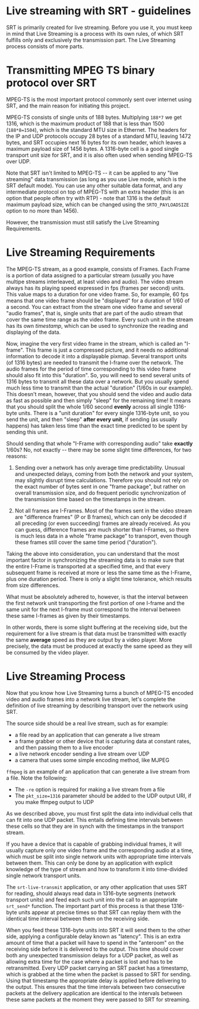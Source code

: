 
Live streaming with SRT - guidelines
====================================

SRT is primarily created for live streaming. Before you use it, you must keep in mind that Live Streaming is a process with its own rules, of which SRT fulfills only and exclusively the transmission part. The Live Streaming process consists of more parts.

Transmitting MPEG TS binary protocol over SRT
=============================================

MPEG-TS is the most important protocol commonly sent over internet using SRT, and the main reason for initiating this project.

MPEG-TS consists of single units of 188 bytes. Multiplying `188*7` we get 1316, which is the maximum product of 188 that is less than 1500 (`188*8=1504`), which is the standard MTU size in Ethernet. The headers for the IP and UDP protocols occupy 28 bytes of a standard MTU, leaving 1472 bytes, and SRT occupies next 16 bytes for its own header, which leaves a maximum payload size of 1456 bytes. A 1316-byte cell is a good single transport unit size for SRT, and it is also often used when sending MPEG-TS over UDP.

Note that SRT isn't limited to MPEG-TS -- it can be applied to any "live streaming" data transmission (as long as you use Live mode, which is the SRT default mode). You can use any other suitable data format, and any intermediate protocol on top of MPEG-TS with an extra header (this is an option that people often try with RTP) - note that 1316 is the default maximum payload size, which can be changed using the `SRTO_PAYLOADSIZE` option to no more than 1456).

However, the transmission must still satisfy the Live Streaming Requirements.

Live Streaming Requirements
===========================

The MPEG-TS stream, as a good example, consists of Frames. Each
Frame is a portion of data assigned to a particular stream (usually you have
multipe streams interleaved, at least video and audio). The video stream always has 
its playing speed expressed in fps (frames per second) units. This
value maps to a duration for one video frame. So, for example, 60 fps means that
one video frame should be "displayed" for a duration of 1/60 of a second. You can 
extract from the stream one video frame and several "audio frames", that is, single units 
that are part of the audio stream that cover the same time range as the video frame. 
Every such unit in the stream has its own *timestamp*, which can be used to synchronize 
the reading and displaying of the data.

Now, imagine the very first video frame in the
stream, which is called an "I-frame". This frame is just a compressed picture, and it
needs no additional information to decode it into a displayable pixmap. Several 
transport units (of 1316 bytes) are needed to transmit the I-frame over the network. 
The audio frames for the period of time corresponding to this video frame 
should also fit into this "duration". So, you will need to send several units of 
1316 bytes to transmit all these data over a network. But you usually spend much less 
time to transmit than the actual "duration" (1/60s in our example). This doesn't mean, 
however, that you should send the video and audio data as fast as possible and then 
simply "sleep" for the remaining time! It means that you should split the whole 
1/60 second **evenly** across all single 1316-byte units. There is a "unit duration" for 
every single 1316-byte unit, so you send the unit, and then "sleep" **after 
every unit**, if sending (as usually happens) has taken less time than the exact time 
predicted to be spent by sending this unit.

Should sending that whole "I-Frame with corresponding audio" take **exactly** 1/60s? 
No, not exactly -- there may be some slight time differences, for two reasons:

1. Sending over a network has only average time predictability. Unusual and
unexpected delays, coming from both the network and your system, may slightly
disrupt time calculations. Therefore you should not rely on the
exact number of bytes sent in one "frame package", but rather on overall
transmission size, and do frequent periodic synchronization of the transmission
time based on the timestamps in the stream.

2. Not all frames are I-Frames. Most of the frames sent in the video stream are
"difference frames" (P or B frames), which can only be decoded if all preceding (or even
succeeding) frames are already received. As you can guess, difference frames are much 
shorter than I-Frames, so there is much less data in a whole "frame package" to 
transport, even though these frames still cover the same time period ("duration"). 

Taking the above into consideration, you can understand that the most important factor 
in synchronizing the streaming data is to make sure that the entire I-Frame is 
transported at a specified time, and that every subsequent frame is received at more 
or less the same time as the I-Frame, plus one duration period. There is only a slight 
time tolerance, which results from size differences. 

What must be absolutely adhered to, however, is that the interval between the first 
network unit transporting the first portion of one I-frame and the same unit for the 
next I-frame must correspond to the interval between these same I-frames as given
by their timestamps.

In other words, there is some slight buffering at the receiving side, but the
requirement for a live stream is that data must be transmitted with exactly the same 
**average** speed as they are output by a video player. More precisely, the data must 
be produced at exactly the same speed as they will be consumed by the video player.


Live Streaming Process
======================

Now that you know how Live Streaming turns a bunch of MPEG-TS encoded video and audio 
frames into a network live stream, let's complete the definition of live streaming 
by describing transport over the network using SRT.

The source side should be a real live stream, such as for example:

- a file read by an application that can generate a live stream
- a frame grabber or other device that is capturing data at constant rates, and then 
passing them to a live encoder
- a live network encoder sending a live stream over UDP
- a camera that uses some simple encoding method, like MJPEG

`ffmpeg` is an example of an application that can generate a live stream from a file. 
Note the following:

- The `-re` option is required for making a live stream from a file
- The `pkt_size=1316` parameter should be added to the UDP output URI, if you make
ffmpeg output to UDP

As we described above, you must first split the data into individual cells that can fit 
into one UDP packet. This entails defining time intervals between these cells so that 
they are in synch with the timestamps in the transport stream. 

If you have a device that is capable of grabbing individual frames, it will usually 
capture only one video frame and the corresponding audio at a time, which must be split
into single network units with appropriate time intervals between them. This can only 
be done by an application with explicit knowledge of the type of stream and how to 
transform it into time-divided single network transport units.

The `srt-live-transmit` application, or any other application that uses SRT for
reading, should always read data in 1316-byte segments (network transport units) and
feed each such unit into the call to an appropriate `srt_send*` function. The
important part of this process is that these 1316-byte units appear at precise times 
so that SRT can replay them with the identical time interval
between them on the receiving side.

When you feed these 1316-byte units into SRT it will send them to the other
side, applying a configurable delay known as "latency". This is an extra amount of time
that a packet will have to spend in the "anteroom" on the receiving side
before it is delivered to the output. This time should cover both any
unexpected transmission delays for a UDP packet, as well as allowing extra time
for the case where a packet is lost and has to be retransmitted. Every UDP
packet carrying an SRT packet has a timestamp, which is grabbed at the time
when the packet is passed to SRT for sending. Using that timestamp the
appropriate delay is applied before delivering to the output. This ensures that the 
time intervals between two consecutive packets at the delivery application are identical 
to the intervals between these same packets at the moment they were passed to SRT 
for streaming.
